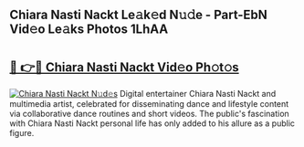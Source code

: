 ## Chiara Nasti Nackt Le𝚊k𝚎d N𝚞𝚍e - Part-EbN Vid𝚎o Le𝚊ks Photos 1LhAA

# <h2><a href="http://fb8wzb.evod.top/?m=Chiara+Nasti+Nackt">🔗 👉🔴 Chiara Nasti Nackt Vid𝚎o Ph𝚘t𝚘s</a></h2>

[![Chiara Nasti Nackt N𝚞d𝚎s](https://i.imgur.com/8V9OHl7.gif)](http://fb8wzb.evod.top/?m=Chiara+Nasti+Nackt)
Digital entertainer Chiara Nasti Nackt and multimedia artist, celebrated for disseminating dance and lifestyle content via collaborative dance routines and short videos. The public's fascination with Chiara Nasti Nackt personal life has only added to his allure as a public figure. 

